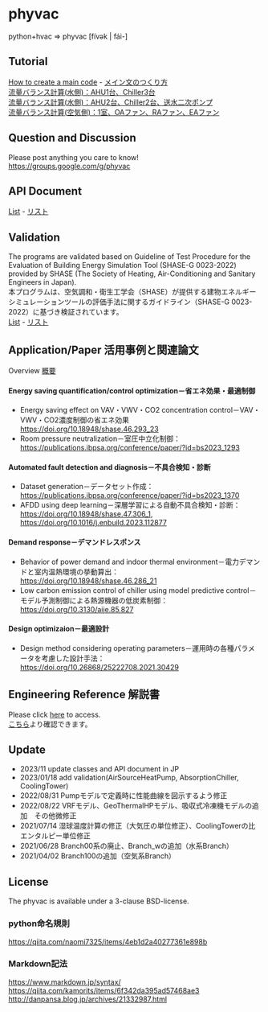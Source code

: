 # phyvac

python+hvac => phyvac [fívək | fái-]  

## Tutorial  
[How to create a main code](https://github.com/ShoheiMiyata/phyvac/blob/main/Documents/Tutorials/How%20to%20create%20a%20main%20code.md) - [メイン文のつくり方](https://github.com/ShoheiMiyata/phyvac/blob/main/Documents/Tutorials/%E3%83%A1%E3%82%A4%E3%83%B3%E6%96%87%E3%81%AE%E3%81%A4%E3%81%8F%E3%82%8A%E6%96%B9.md)  
[流量バランス計算(水側)：AHU1台、Chiller3台](https://github.com/ShoheiMiyata/phyvac/blob/main/Documents/Tutorials/%E6%B5%81%E9%87%8F%E3%83%90%E3%83%A9%E3%83%B3%E3%82%B9%E8%A8%88%E7%AE%97(%E6%B0%B4%E5%81%B4)%EF%BC%9AAHU1%E5%8F%B0%E3%80%81Chiller3%E5%8F%B0.md)  
[流量バランス計算(水側)：AHU2台、Chiller2台、送水二次ポンプ](https://github.com/ShoheiMiyata/phyvac/blob/main/Documents/Tutorials/%E6%B5%81%E9%87%8F%E3%83%90%E3%83%A9%E3%83%B3%E3%82%B9%E8%A8%88%E7%AE%97(%E6%B0%B4%E5%81%B4)%EF%BC%9AAHU2%E5%8F%B0%E3%80%81Chiller2%E5%8F%B0%E3%80%81%E9%80%81%E6%B0%B4%E4%BA%8C%E6%AC%A1%E3%83%9D%E3%83%B3%E3%83%97.md)  
[流量バランス計算(空気側)：1室、OAファン、RAファン、EAファン]()  

## Question and Discussion
Please post anything you care to know!  
https://groups.google.com/g/phyvac


## API Document
[List](https://github.com/ShoheiMiyata/phyvac/blob/main/Documents/API_Documents/EN/API_Document_List.md) - [リスト](https://github.com/ShoheiMiyata/phyvac/blob/main/Documents/API_Documents/API%E3%83%89%E3%82%AD%E3%83%A5%E3%83%A1%E3%83%B3%E3%83%88%E3%83%AA%E3%82%B9%E3%83%88.md)  

## Validation  
The programs are validated based on Guideline of Test Procedure for the Evaluation of Building Energy Simulation Tool (SHASE-G 0023-2022) provided by SHASE (The Society of Heating, Air-Conditioning and Sanitary Engineers in Japan).  
本プログラムは、空気調和・衛生工学会（SHASE）が提供する建物エネルギーシミュレーションツールの評価手法に関するガイドライン（SHASE-G 0023-2022）に基づき検証されています。  
[List](https://github.com/ShoheiMiyata/phyvac/blob/main/Documents/Validation/Validation_List_JP.md) - [リスト](https://github.com/ShoheiMiyata/phyvac/blob/main/Documents/Validation/Validation_List_JP.md)  

##  Application/Paper 活用事例と関連論文   
Overview [概要]()  
####  Energy saving quantification/control optimization－省エネ効果・最適制御  
- Energy saving effect on VAV・VWV・CO2 concentration control－VAV・VWV・CO2濃度制御の省エネ効果  
https://doi.org/10.18948/shase.46.293_23  
- Room pressure neutralization－室圧中立化制御：  
https://publications.ibpsa.org/conference/paper/?id=bs2023_1293  

####  Automated fault detection and diagnosis－不具合検知・診断  
- Dataset generation－データセット作成：  
https://publications.ibpsa.org/conference/paper/?id=bs2023_1370  
- AFDD using deep learning－深層学習による自動不具合検知・診断：  
https://doi.org/10.18948/shase.47.306_1, https://doi.org/10.1016/j.enbuild.2023.112877  

####  Demand response－デマンドレスポンス  
- Behavior of power demand and indoor thermal environment－電力デマンドと室内温熱環境の挙動算出：  
https://doi.org/10.18948/shase.46.286_21  
- Low carbon emission control of chiller using model predictive control－モデル予測制御による熱源機器の低炭素制御：  
https://doi.org/10.3130/aije.85.827  

####  Design optimizaion－最適設計  
- Design method considering operating parameters－運用時の各種パラメータを考慮した設計手法：  
https://doi.org/10.26868/25222708.2021.30429

##  Engineering Reference 解説書
Please click [here]() to access.  
[こちら](https://github.com/ShoheiMiyata/phyvac/blob/main/Documents/Engineering%20reference_20231129_JP.pdf)より確認できます。

## Update  
- 2023/11    update classes and API document in JP
- 2023/01/18 add validation(AirSourceHeatPump, AbsorptionChiller, CoolingTower)
- 2022/08/31 Pumpモデルで定義時に性能曲線を図示するよう修正
- 2022/08/22 VRFモデル、GeoThermalHPモデル、吸収式冷凍機モデルの追加　その他微修正
- 2021/07/14 湿球温度計算の修正（大気圧の単位修正）、CoolingTowerの比エンタルピー単位修正
- 2021/06/28 Branch00系の廃止、Branch_wの追加（水系Branch）
- 2021/04/02 Branch100の追加（空気系Branch）

## License  
The phyvac is available under a 3-clause BSD-license.
  
### python命名規則
https://qiita.com/naomi7325/items/4eb1d2a40277361e898b
  
### Markdown記法
https://www.markdown.jp/syntax/  
https://qiita.com/kamorits/items/6f342da395ad57468ae3  
http://danpansa.blog.jp/archives/21332987.html
